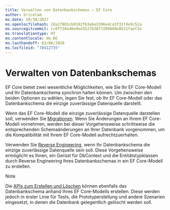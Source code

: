 ```yaml
---
title: Verwalten von Datenbankschemas – EF Core
author: bricelam
ms.date: 10/30/2017
ms.openlocfilehash: 2da17865cb0192fb3e6e3396e4ca5f31fde9c52a
ms.sourcegitcommit: cc0ff36e46e9ed3527638f7208000e8521faef2e
ms.translationtype: HT
ms.contentlocale: de-DE
ms.lasthandoff: 03/06/2020
ms.locfileid: "78412735"
---
```

# <a name="managing-database-schemas"></a>Verwalten von Datenbankschemas

EF Core bietet zwei wesentliche Möglichkeiten, wie Sie Ihr EF Core-Modell und Ihr Datenbankschema synchron halten können. Um zwischen den beiden Optionen zu wählen, legen Sie fest, ob Ihr EF Core-Modell oder das Datenbankschema die einzige zuverlässige Datenquelle darstellt.

Wenn das EF Core-Modell die einzige zuverlässige Datenquelle darstellen soll, verwenden Sie [Migrationen][1]. Wenn Sie Änderungen an Ihrem EF Core-Modell vornehmen, werden bei dieser Vorgehensweise schrittweise die entsprechenden Schemaänderungen an Ihrer Datenbank vorgenommen, um die Kompatibilität mit Ihrem EF Core-Modell aufrechtzuerhalten.

Verwenden Sie [Reverse Engineering][2], wenn Ihr Datenbankschema die einzige zuverlässige Datenquelle sein soll. Diese Vorgehensweise ermöglicht es Ihnen, ein Gerüst für DbContext und die Entitätstypklassen durch Reverse Engineering Ihres Datenbankschemas in ein EF Core-Modell zu erstellen.

> [!NOTE]
> Die [APIs zum Erstellen und Löschen][3] können ebenfalls das Datenbankschema anhand Ihres EF Core-Modells erstellen. Diese werden jedoch in erster Linie für Tests, die Prototyperstellung und andere Szenarien eingesetzt, in denen die Datenbank gelegentlich gelöscht werden soll.


  [1]: migrations/index.md
  [2]: scaffolding.md
  [3]: ensure-created.md
